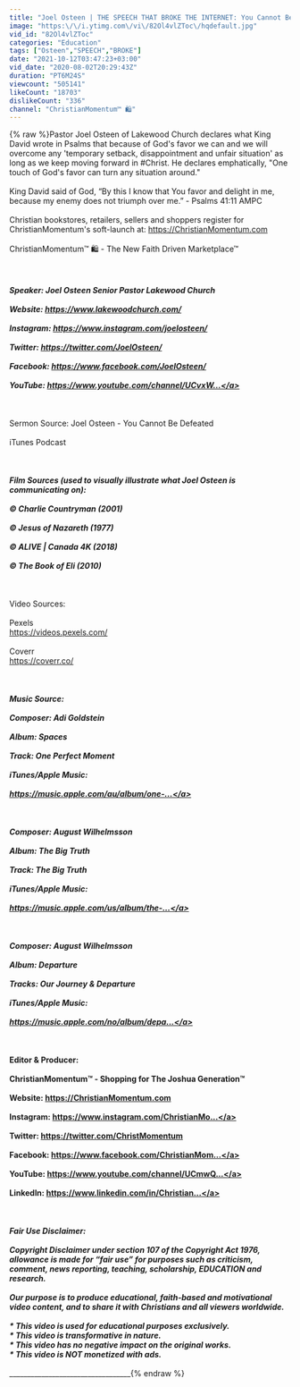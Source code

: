 ```yaml
---
title: "Joel Osteen | THE SPEECH THAT BROKE THE INTERNET: You Cannot Be Defeated! 🥳🎉"
image: "https:\/\/i.ytimg.com\/vi\/82Ol4vlZToc\/hqdefault.jpg"
vid_id: "82Ol4vlZToc"
categories: "Education"
tags: ["Osteen","SPEECH","BROKE"]
date: "2021-10-12T03:47:23+03:00"
vid_date: "2020-08-02T20:29:43Z"
duration: "PT6M24S"
viewcount: "505141"
likeCount: "18703"
dislikeCount: "336"
channel: "ChristianMomentum™ 🛍"
---
```

{% raw %}Pastor Joel Osteen of Lakewood Church declares what King David wrote in Psalms that because of God's favor we can and we will overcome any 'temporary setback, disappointment and unfair situation' as long as we keep moving forward in #Christ. He declares emphatically, &quot;One touch of God's favor can turn any situation around.&quot;<br /><br />King David said of God, “By this I know that You favor and delight in me, because my enemy does not triumph over me.” - Psalms 41:11 AMPC<br /><br />Christian bookstores, retailers, sellers and shoppers register for ChristianMomentum's soft-launch at: <a rel="nofollow" target="blank" href="https://ChristianMomentum.com">https://ChristianMomentum.com</a> <br /><br />ChristianMomentum™ 🛍️ - The New Faith Driven Marketplace™<br /><br />___________________________________________________________<br /><br />Speaker: Joel Osteen Senior Pastor Lakewood Church<br /><br />Website: <a rel="nofollow" target="blank" href="https://www.lakewoodchurch.com/">https://www.lakewoodchurch.com/</a><br /><br />Instagram: <a rel="nofollow" target="blank" href="https://www.instagram.com/joelosteen/">https://www.instagram.com/joelosteen/</a><br /><br />Twitter: <a rel="nofollow" target="blank" href="https://twitter.com/JoelOsteen/">https://twitter.com/JoelOsteen/</a><br /><br />Facebook: <a rel="nofollow" target="blank" href="https://www.facebook.com/JoelOsteen/">https://www.facebook.com/JoelOsteen/</a><br /><br />YouTube: <a rel="nofollow" target="blank" href="https://www.youtube.com/channel/UCvxW...">https://www.youtube.com/channel/UCvxW...</a><br /><br />___________________________________________________________<br /><br />Sermon Source: Joel Osteen - You Cannot Be Defeated <br /><br />iTunes Podcast<br /><br />___________________________________________________________<br /><br />Film Sources (used to visually illustrate what Joel Osteen is communicating on):<br /><br />© Charlie Countryman (2001)<br /><br />© Jesus of Nazareth (1977)<br /><br />© ALIVE | Canada 4K (2018)<br /><br />© The Book of Eli (2010)<br /><br />___________________________________________________________<br /><br />Video Sources:<br /><br />Pexels<br /><a rel="nofollow" target="blank" href="https://videos.pexels.com/">https://videos.pexels.com/</a><br /><br />Coverr<br /><a rel="nofollow" target="blank" href="https://coverr.co/">https://coverr.co/</a><br /><br />___________________________________________________________<br /><br />Music Source:<br /><br />Composer: Adi Goldstein <br /><br />Album: Spaces<br /><br />Track: One Perfect Moment<br /><br />iTunes/Apple Music: <br /><br /><a rel="nofollow" target="blank" href="https://music.apple.com/au/album/one-...">https://music.apple.com/au/album/one-...</a><br /><br />_________________<br /><br />Composer: August Wilhelmsson <br /><br />Album: The Big Truth<br /><br />Track: The Big Truth<br /><br />iTunes/Apple Music: <br /><br /><a rel="nofollow" target="blank" href="https://music.apple.com/us/album/the-...">https://music.apple.com/us/album/the-...</a><br /><br />_________________<br /><br />Composer: August Wilhelmsson <br /><br />Album: Departure<br /><br />Tracks: Our Journey &amp; Departure<br /><br />iTunes/Apple Music: <br /><br /><a rel="nofollow" target="blank" href="https://music.apple.com/no/album/depa...">https://music.apple.com/no/album/depa...</a><br /><br />___________________________________________________________<br /><br />Editor &amp; Producer:<br /><br />ChristianMomentum™ - Shopping for The Joshua Generation™ <br /><br />Website: <a rel="nofollow" target="blank" href="https://ChristianMomentum.com">https://ChristianMomentum.com</a> <br /><br />Instagram: <a rel="nofollow" target="blank" href="https://www.instagram.com/ChristianMo...">https://www.instagram.com/ChristianMo...</a> <br /><br />Twitter: <a rel="nofollow" target="blank" href="https://twitter.com/ChristMomentum">https://twitter.com/ChristMomentum</a><br /><br />Facebook: <a rel="nofollow" target="blank" href="https://www.facebook.com/ChristianMom...">https://www.facebook.com/ChristianMom...</a><br /><br />YouTube: <a rel="nofollow" target="blank" href="https://www.youtube.com/channel/UCmwQ...">https://www.youtube.com/channel/UCmwQ...</a><br /><br />LinkedIn: <a rel="nofollow" target="blank" href="https://www.linkedin.com/in/Christian...">https://www.linkedin.com/in/Christian...</a> <br /><br />___________________________________________________________<br /><br />Fair Use Disclaimer:<br /><br />Copyright Disclaimer under section 107 of the Copyright Act 1976, allowance is made for “fair use” for purposes such as criticism, comment, news reporting, teaching, scholarship, EDUCATION and research.<br /><br />Our purpose is to produce educational, faith-based and motivational video content, and to share it with Christians and all viewers worldwide.<br /><br />* This video is used for educational purposes exclusively.<br />* This video is transformative in nature.<br />* This video has no negative impact on the original works.<br />* This video is NOT monetized with ads.<br /><br />___________________________________________________________{% endraw %}
